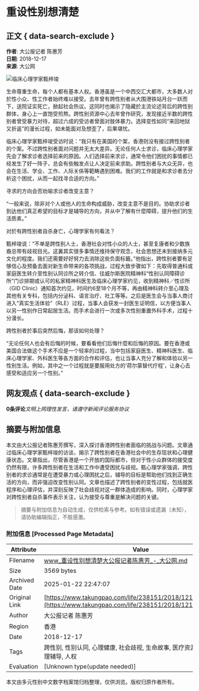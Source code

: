 # 重设性别想清楚

## 正文 { data-search-exclude }


**作者**: 大公报记者 陈惠芳  
**日期**: 2018-12-17  
**来源**: 大公网  

![临床心理学家甄梓竣](https://img.takungpao.com/2018/1217/20181217031753254.jpg)

生命尊重生命，每个人都有基本人权。香港虽是一个中西交汇大都市，大多数人对於性小众、性工作者始终难以接受。去年曾有跨性别者从大围港铁站月台一跃而下，送院证实死亡，掀起社会热议。这同时也揭示了隐藏於主流论述背后的跨性别群体，身心上一直饱受煎熬。跨性别资源中心去年曾作研究，发现接近半数的跨性别者曾受暴力对待，超过六成的受访者曾面对肢体暴力。选择变性如同“来回地狱又折返”的漫长过程，如未能面对及想歪了，后果堪忧。

临床心理学家甄梓竣受访时说：“我只有在美国的个案，香港则没有接过跨性别者的个案。不过跨性别者面对问题并无太大差异。无论任何人士求诊，临床心理学家先会了解求诊者选择前来的原因。人们选择前来求诊，通常令他们困扰的事情都已经发生了好一阵子，总会有些触发点让人决定前来求助。跨性别者与大众无异，也会在生活、学业、工作、人际关係等範畴遇到困难。我们的工作就是和求诊者去分析这个困扰，从而一起找寻合适的方向。”

寻求的方向会否劝喻求诊者改变主意？

“一般来说，除非对个人或他人的生命构成威胁，改变主意不是目的。协助求诊者到达他们真正希望的目标才是辅导的方向，并从中了解有什麼障碍，提升他们的生活质素。”

对於有跨性别者自杀身亡，心理学家有何看法？

甄梓竣说：“不单是跨性别人士，香港社会对性小众的人士，甚至复康者和少数族裔总带有歧视目光。这裏其实很多事情还维持保守观念，社会思想还未到接纳多元文化的程度。我们还需要好好努力去消除这些负面标籤。”他指出，跨性别者要有足够信心及预备去面对新生命带来的各项挑战，过程大致步骤如下：先取得普通科或家庭医生转介至性别认同诊所之转介信、往威尔斯医院精神科“性别认同障碍诊所”门诊排期或认可的私家精神科医生及临床心理学家约见，收到精神科／性诊所（GID Clinic）通知首次约见，时间约6至18个月不等，再由精神科转介至心理及其他有关专科，包括内分泌科、语言治疗、社工等等。之后是医生会与当事人商讨进入“真实生活体验”（RLE）过程，当事人会获发一封医生证明信，以方便当事人以另一性别作日常起居生活。而手术会进行一次或多次性别重置外科手术，过程十分漫长。

跨性别者於事后突然后悔，那该如何处理？

“无论任何人也会有后悔的时候，要看看他们后悔什麼和后悔的原因。要在香港或美国合法做这个手术不应是一个轻率的过程，当中包括家庭医生、精神科医生、临床心理学家、外科医生等各方面的合作和评估，也让当事人充分了解和体验以另一性别生活。例如，其中之一个过程就是要服用处方的‘荷尔蒙替代疗程’，让身心去感受和适应另一个性别。”

## 网友观点 { data-search-exclude }

**0条评论**_文明上网理性发言，请遵守新闻评论服务协议_
<!-- tcd_original_link https://www.takungpao.com/life/238151/2018/1217/221089.html -->


## 摘要与附加信息

<!-- tcd_abstract -->
本文由大公报记者陈惠芳撰写，深入探讨香港跨性别者面临的挑战与问题。文章通过临床心理学家甄梓竣的访谈，揭示了跨性别者在香港社会中的生存现状和心理健康状态。文章指出，尽管香港是一个开放的国际都市，但对于性小众群体的接受度仍然有限，许多跨性别者在生活和工作中遭受困扰与歧视。甄心理学家强调，跨性别者的求诊通常是在遭受暴力或心理困扰之后，辅导的目标是帮助他们找到正确生活的方向，而非强迫改变性别认同。文章也描述了跨性别者的变性过程，包括就医程序和心理评估，并深刻反映了社会歧视对这一群体造成的影响。同时，心理学家对跨性别者自杀事件表示关注，认为接受与尊重是解决问题的关键。
<!-- tcd_abstract_end -->

> 摘要与附加信息为自动生成，仅供检索与参考。如有错误或遗漏（未知），请协助编辑指正，不胜感激。

### 附加信息 [Processed Page Metadata]

| Attribute       | Value                                  |
|-----------------|----------------------------------------|
| Filename        | www_重设性别想清楚大公报记者陈惠芳_-_大公网.md                             |
| Size            | 3569 bytes                           |
| Archived Date   | 2025-01-22 22:47:07                             |
| Original Link   | [https://www.takungpao.com/life/238151/2018/1217/221089.html](https://www.takungpao.com/life/238151/2018/1217/221089.html)                       |
| Author          | 大公报记者 陈惠芳                               |
| Region          | 香港                               |
| Date            | 2018-12-17                                 |
| Tags            | 跨性别, 性别认同, 心理健康, 社会歧视, 生命故事, 医疗资源, 香港, 报道, 心理辅导, 人权                                 |
| Evaluation            | [Unknown type(update needed)]                                 |
<!-- tcd_table_end -->

本文由多元性别中文数字档案馆归档整理，仅供浏览。版权归原作者所有。
